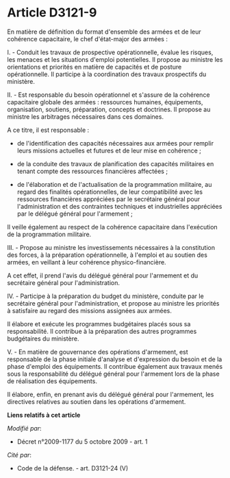 # Article D3121-9

En matière de définition du format d'ensemble des armées et de leur cohérence capacitaire, le chef d'état-major des armées : 

I. - Conduit les travaux de prospective opérationnelle, évalue les risques, les menaces et les situations d'emploi
potentielles. Il propose au ministre les orientations et priorités en matière de capacités et de posture opérationnelle. Il
participe à la coordination des travaux prospectifs du ministère. 

II. - Est responsable du besoin opérationnel et s'assure de la cohérence capacitaire globale des armées : ressources
humaines, équipements, organisation, soutiens, préparation, concepts et doctrines. Il propose au ministre les arbitrages
nécessaires dans ces domaines. 

A ce titre, il est responsable : 

- de l'identification des capacités nécessaires aux armées pour remplir leurs missions actuelles et futures et de leur mise
en cohérence ; 

- de la conduite des travaux de planification des capacités militaires en tenant compte des ressources financières
affectées ; 

- de l'élaboration et de l'actualisation de la programmation militaire, au regard des finalités opérationnelles, de leur
compatibilité avec les ressources financières appréciées par le secrétaire général pour l'administration et des contraintes
techniques et industrielles appréciées par le délégué général pour l'armement ; 

Il veille également au respect de la cohérence capacitaire dans l'exécution de la programmation militaire. 

III. - Propose au ministre les investissements nécessaires à la constitution des forces, à la préparation opérationnelle, à
l'emploi et au soutien des armées, en veillant à leur cohérence physico-financière. 

A cet effet, il prend l'avis du délégué général pour l'armement et du secrétaire général pour l'administration. 

IV. - Participe à la préparation du budget du ministère, conduite par le secrétaire général pour l'administration, et propose
au ministre les priorités à satisfaire au regard des missions assignées aux armées. 

Il élabore et exécute les programmes budgétaires placés sous sa responsabilité. Il contribue à la préparation des autres
programmes budgétaires du ministère. 

V. - En matière de gouvernance des opérations d'armement, est responsable de la phase initiale d'analyse et d'expression du
besoin et de la phase d'emploi des équipements. Il contribue également aux travaux menés sous la responsabilité du délégué
général pour l'armement lors de la phase de réalisation des équipements. 

Il élabore, enfin, en prenant avis du délégué général pour l'armement, les directives relatives au soutien dans les
opérations d'armement.

**Liens relatifs à cet article**

_Modifié par_:

  - Décret n°2009-1177 du 5 octobre 2009 - art. 1

_Cité par_:

  - Code de la défense. - art. D3121-24 (V)
